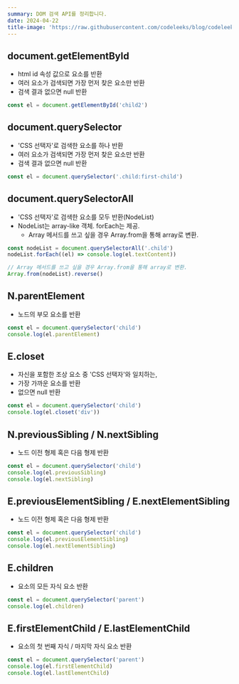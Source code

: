```yaml
---
summary: DOM 검색 API를 정리합니다.
date: 2024-04-22
title-image: 'https://raw.githubusercontent.com/codeleeks/blog/codeleeks-images/DOM-API/DOM검색/title.png'
---
```


## document.getElementById

- html id 속성 값으로 요소를 반환
- 여러 요소가 검색되면 가장 먼저 찾은 요소만 반환
- 검색 결과 없으면 null 반환

```javascript
const el = document.getElementById('child2')
```

## document.querySelector

- 'CSS 선택자'로 검색한 요소를 하나 반환
- 여러 요소가 검색되면 가장 먼저 찾은 요소만 반환
- 검색 결과 없으면 null 반환

```javascript
const el = document.querySelector('.child:first-child')
```

## document.querySelectorAll

- 'CSS 선택자'로 검색한 요소를 모두 반환(NodeList)
- NodeList는 array-like 객체. forEach는 제공.
  - Array 메서드를 쓰고 싶을 경우 Array.from을 통해 array로 변환.

```javascript
const nodeList = document.querySelectorAll('.child')
nodeList.forEach((el) => console.log(el.textContent))

// Array 메서드를 쓰고 싶을 경우 Array.from을 통해 array로 변환.
Array.from(nodeList).reverse()
```

## N.parentElement

- 노드의 부모 요소를 반환

```javascript
const el = document.querySelector('child')
console.log(el.parentElement)
```

## E.closet

- 자신을 포함한 조상 요소 중 'CSS 선택자'와 일치하는,
- 가장 가까운 요소를 반환
- 없으면 null 반환

```javascript
const el = document.querySelector('child')
console.log(el.closet('div'))
```

## N.previousSibling / N.nextSibling

- 노드 이전 형제 혹은 다음 형제 반환

```javascript
const el = document.querySelector('child')
console.log(el.previousSibling)
console.log(el.nextSibling)
```

## E.previousElementSibling / E.nextElementSibling

- 노드 이전 형제 혹은 다음 형제 반환

```javascript
const el = document.querySelector('child')
console.log(el.previousElementSibling)
console.log(el.nextElementSibling)
```

## E.children

- 요소의 모든 자식 요소 반환

```javascript
const el = document.querySelector('parent')
console.log(el.children)
```

## E.firstElementChild / E.lastElementChild

- 요소의 첫 번째 자식 / 마지막 자식 요소 반환

```javascript
const el = document.querySelector('parent')
console.log(el.firstElementChild)
console.log(el.lastElementChild)
```
